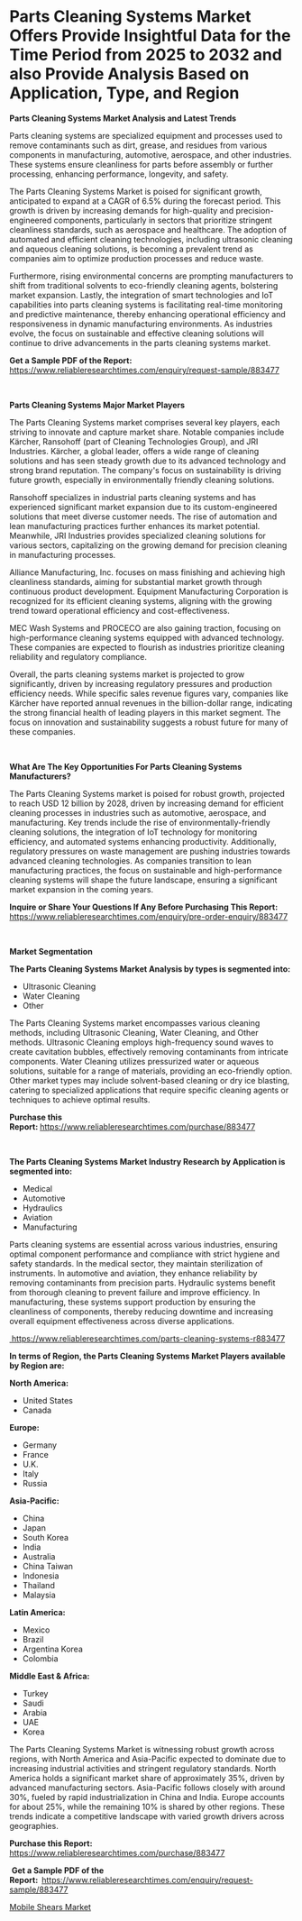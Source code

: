 <p><h1>Parts Cleaning Systems Market Offers Provide Insightful Data for the Time Period from 2025 to 2032 and also Provide Analysis Based on Application, Type, and Region</h1></p><p><strong>Parts Cleaning Systems Market Analysis and Latest Trends</strong></p>
<p><p>Parts cleaning systems are specialized equipment and processes used to remove contaminants such as dirt, grease, and residues from various components in manufacturing, automotive, aerospace, and other industries. These systems ensure cleanliness for parts before assembly or further processing, enhancing performance, longevity, and safety.</p><p>The Parts Cleaning Systems Market is poised for significant growth, anticipated to expand at a CAGR of 6.5% during the forecast period. This growth is driven by increasing demands for high-quality and precision-engineered components, particularly in sectors that prioritize stringent cleanliness standards, such as aerospace and healthcare. The adoption of automated and efficient cleaning technologies, including ultrasonic cleaning and aqueous cleaning solutions, is becoming a prevalent trend as companies aim to optimize production processes and reduce waste.</p><p>Furthermore, rising environmental concerns are prompting manufacturers to shift from traditional solvents to eco-friendly cleaning agents, bolstering market expansion. Lastly, the integration of smart technologies and IoT capabilities into parts cleaning systems is facilitating real-time monitoring and predictive maintenance, thereby enhancing operational efficiency and responsiveness in dynamic manufacturing environments. As industries evolve, the focus on sustainable and effective cleaning solutions will continue to drive advancements in the parts cleaning systems market.</p></p>
<p><strong>Get a Sample PDF of the Report:&nbsp;</strong> <a href="https://www.reliableresearchtimes.com/enquiry/request-sample/883477?utm_campaign=3070&utm_medium=2&utm_source=Github&utm_content=ia&utm_term=10042025&utm_id=parts-cleaning-systems">https://www.reliableresearchtimes.com/enquiry/request-sample/883477</a></p>
<p>&nbsp;</p>
<p><strong>Parts Cleaning Systems Major Market Players</strong></p>
<p><p>The Parts Cleaning Systems market comprises several key players, each striving to innovate and capture market share. Notable companies include Kärcher, Ransohoff (part of Cleaning Technologies Group), and JRI Industries. Kärcher, a global leader, offers a wide range of cleaning solutions and has seen steady growth due to its advanced technology and strong brand reputation. The company's focus on sustainability is driving future growth, especially in environmentally friendly cleaning solutions.</p><p>Ransohoff specializes in industrial parts cleaning systems and has experienced significant market expansion due to its custom-engineered solutions that meet diverse customer needs. The rise of automation and lean manufacturing practices further enhances its market potential. Meanwhile, JRI Industries provides specialized cleaning solutions for various sectors, capitalizing on the growing demand for precision cleaning in manufacturing processes.</p><p>Alliance Manufacturing, Inc. focuses on mass finishing and achieving high cleanliness standards, aiming for substantial market growth through continuous product development. Equipment Manufacturing Corporation is recognized for its efficient cleaning systems, aligning with the growing trend toward operational efficiency and cost-effectiveness.</p><p>MEC Wash Systems and PROCECO are also gaining traction, focusing on high-performance cleaning systems equipped with advanced technology. These companies are expected to flourish as industries prioritize cleaning reliability and regulatory compliance.</p><p>Overall, the parts cleaning systems market is projected to grow significantly, driven by increasing regulatory pressures and production efficiency needs. While specific sales revenue figures vary, companies like Kärcher have reported annual revenues in the billion-dollar range, indicating the strong financial health of leading players in this market segment. The focus on innovation and sustainability suggests a robust future for many of these companies.</p></p>
<p>&nbsp;</p>
<p><strong>What Are The Key Opportunities For Parts Cleaning Systems Manufacturers?</strong></p>
<p><p>The Parts Cleaning Systems market is poised for robust growth, projected to reach USD 12 billion by 2028, driven by increasing demand for efficient cleaning processes in industries such as automotive, aerospace, and manufacturing. Key trends include the rise of environmentally-friendly cleaning solutions, the integration of IoT technology for monitoring efficiency, and automated systems enhancing productivity. Additionally, regulatory pressures on waste management are pushing industries towards advanced cleaning technologies. As companies transition to lean manufacturing practices, the focus on sustainable and high-performance cleaning systems will shape the future landscape, ensuring a significant market expansion in the coming years.</p></p>
<p><strong>Inquire or Share Your Questions If Any Before Purchasing This Report:</strong> <a href="https://www.reliableresearchtimes.com/enquiry/pre-order-enquiry/883477?utm_campaign=3070&utm_medium=2&utm_source=Github&utm_content=ia&utm_term=10042025&utm_id=parts-cleaning-systems">https://www.reliableresearchtimes.com/enquiry/pre-order-enquiry/883477</a></p>
<p>&nbsp;</p>
<p><strong>Market Segmentation</strong></p>
<p><strong>The Parts Cleaning Systems Market Analysis by types is segmented into:</strong></p>
<p><ul><li>Ultrasonic Cleaning</li><li>Water Cleaning</li><li>Other</li></ul></p>
<p><p>The Parts Cleaning Systems market encompasses various cleaning methods, including Ultrasonic Cleaning, Water Cleaning, and Other methods. Ultrasonic Cleaning employs high-frequency sound waves to create cavitation bubbles, effectively removing contaminants from intricate components. Water Cleaning utilizes pressurized water or aqueous solutions, suitable for a range of materials, providing an eco-friendly option. Other market types may include solvent-based cleaning or dry ice blasting, catering to specialized applications that require specific cleaning agents or techniques to achieve optimal results.</p></p>
<p><strong>Purchase this Report:&nbsp;</strong><a href="https://www.reliableresearchtimes.com/purchase/883477?utm_campaign=3070&utm_medium=2&utm_source=Github&utm_content=ia&utm_term=10042025&utm_id=parts-cleaning-systems">https://www.reliableresearchtimes.com/purchase/883477</a></p>
<p>&nbsp;</p>
<p><strong>The Parts Cleaning Systems Market Industry Research by Application is segmented into:</strong></p>
<p><ul><li>Medical</li><li>Automotive</li><li>Hydraulics</li><li>Aviation</li><li>Manufacturing</li></ul></p>
<p><p>Parts cleaning systems are essential across various industries, ensuring optimal component performance and compliance with strict hygiene and safety standards. In the medical sector, they maintain sterilization of instruments. In automotive and aviation, they enhance reliability by removing contaminants from precision parts. Hydraulic systems benefit from thorough cleaning to prevent failure and improve efficiency. In manufacturing, these systems support production by ensuring the cleanliness of components, thereby reducing downtime and increasing overall equipment effectiveness across diverse applications.</p></p>
<p><a href="https://www.reliableresearchtimes.com/parts-cleaning-systems-r883477?utm_campaign=3070&utm_medium=2&utm_source=Github&utm_content=ia&utm_term=10042025&utm_id=parts-cleaning-systems">&nbsp;https://www.reliableresearchtimes.com/parts-cleaning-systems-r883477</a></p>
<p><strong>In terms of Region, the Parts Cleaning Systems Market Players available by Region are:</strong></p>
<p>
    <p> <strong> North America: </strong>
        <ul>
            <li>United States</li>
            <li>Canada</li>
        </ul>
        </p> 
    <p> <strong> Europe: </strong>
        <ul>
            <li>Germany</li>
            <li>France</li>
            <li>U.K.</li>
            <li>Italy</li>
            <li>Russia</li>
        </ul>
        </p> 
    <p> <strong> Asia-Pacific: </strong>
        <ul>
            <li>China</li>
            <li>Japan</li>
            <li>South Korea</li>
            <li>India</li>
            <li>Australia</li>
            <li>China Taiwan</li>
            <li>Indonesia</li>
            <li>Thailand</li>
            <li>Malaysia</li>
        </ul>
        </p> 
    <p> <strong> Latin America: </strong>
        <ul>
            <li>Mexico</li>
            <li>Brazil</li>
            <li>Argentina Korea</li>
            <li>Colombia</li>
        </ul>
        </p> 
    <p> <strong> Middle East & Africa: </strong>
        <ul>
            <li>Turkey</li>
            <li>Saudi</li>
            <li>Arabia</li>
            <li>UAE</li>
            <li>Korea</li>
        </ul>
    </p>
    </p>
<p><p>The Parts Cleaning Systems Market is witnessing robust growth across regions, with North America and Asia-Pacific expected to dominate due to increasing industrial activities and stringent regulatory standards. North America holds a significant market share of approximately 35%, driven by advanced manufacturing sectors. Asia-Pacific follows closely with around 30%, fueled by rapid industrialization in China and India. Europe accounts for about 25%, while the remaining 10% is shared by other regions. These trends indicate a competitive landscape with varied growth drivers across geographies.</p></p>
<p><strong>Purchase this Report: </strong><a href="https://www.reliableresearchtimes.com/purchase/883477?utm_campaign=3070&utm_medium=2&utm_source=Github&utm_content=ia&utm_term=10042025&utm_id=parts-cleaning-systems">https://www.reliableresearchtimes.com/purchase/883477</a></p>
<p>&nbsp;<strong>Get a Sample PDF of the Report:&nbsp;&nbsp;</strong><a href="https://www.reliableresearchtimes.com/enquiry/request-sample/883477?utm_campaign=3070&utm_medium=2&utm_source=Github&utm_content=ia&utm_term=10042025&utm_id=parts-cleaning-systems">https://www.reliableresearchtimes.com/enquiry/request-sample/883477</a></p>
<p><strong></strong></p>
<p><p><a href="https://github.com/ilanarohalgh/Market-Research-Report-List-1/blob/main/mobile-shears-market.md?utm_campaign=3070&utm_medium=2&utm_source=Github&utm_content=ia&utm_term=10042025&utm_id=parts-cleaning-systems">Mobile Shears Market</a></p></p>